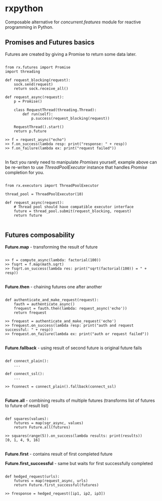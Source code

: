 rxpython
========

Composable alternative for _concurrent.features_ module for reactive programming in Python.

Promises and Futures basics
---------------------------

Futures are created by giving a Promise to return some data later.

<pre>
<code>
from rx.futures import Promise
import threading

def request_blocking(request):
    sock.send(request)
    return sock.receive_all()

def request_async(request):
    p = Promise()

    class RequestThread(threading.Thread):
        def run(self):
            p.success(request_blocking(request))

    RequestThread().start()
    return p.future

>> f = request_async("echo")
>> f.on_success(lambda resp: print("response: " + resp))
>> f.on_failure(lambda ex: print("request failed"))
</code>
</pre>

In fact you rarely need to manipulate *Promises* yourself, example above can be
re-writen to use *ThreadPoolExecutor* instance that handles *Promise* completion for you.

<pre>
<code>
from rx.executors import ThreadPoolExecutor

thread_pool = ThreadPoolExecutor(10)

def request_async(request):
    # Thread pool should have compatible executor interface
    future = thread_pool.submit(request_blocking, request)
    return future
</code>
</pre>

Futures composability
---------------------

**Future.map** - transforming the result of future

<pre>
<code>
>> f = compute_async(lambda: factorial(100))
>> fsqrt = f.map(math.sqrt)
>> fsqrt.on_success(lambda res: print("sqrt(factorial(100)) = " + resp))
</code>
</pre>

**Future.then** - chaining futures one after another

<pre>
<code>
def authenticate_and_make_request(request):
    fauth = authenticate_async()
    frequest = fauth.then(lambda: request_async('echo'))
    return frequest

>> frequest = authenticate_and_make_request('echo')
>> frequest.on_success(lambda resp: print("auth and request successful: " + resp))
>> frequest.on_failure(lambda ex: print("auth or request failed"))
</code>
</pre>

**Future.fallback** - using result of second future is original future fails

<pre>
<code>
def connect_plain():
    ...

def connect_ssl():
    ...

>> fconnect = connect_plain().fallback(connect_ssl)
</code>
</pre>

**Future.all** - combining results of multiple futures (transforms list of futures to future of result list)

<pre>
<code>
def squares(values):
    futures = map(sqr_async, values)
    return Future.all(futures)

>> squares(range(5)).on_success(lambda results: print(results))
[0, 1, 4, 9, 16]
</code>
</pre>

**Future.first** - contains result of first completed future

**Future.first_successful** - same but waits for first successfully completed

<pre>
<code>
def hedged_request(urls):
    futures = map(request_async, urls)
    return Future.first_successful(futures)

>> fresponse = hedged_request([ip1, ip2, ip3])
</code>
</pre>